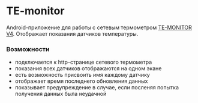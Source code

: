 # TE-monitor

Android-приложение для работы с сетевым термометром [TE-MONITOR V4](http://etrivia.ru/goods/TE-MONITOR-V4-Internet-termometr).
Отображает показания датчиков температуры.


### Возможности

- подключается к http-странице сетевого термометра
- показания всех датчиков отображаются на одном экане
- есть возможность присвоить имя каждому датчику
- отображает время последнего обновления данных
- показывает предупреждение в случае, если посленяя попытка получения данных была неудачной
